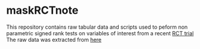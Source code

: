# maskRCTnote
This repository contains raw tabular data and scripts used to peform non parametric signed rank tests on variables  of interest from a recent [RCT trial](https://www.poverty-action.org/sites/default/files/publications/Mask_Second_Stage_Paper_20211108.pdf.pdf)
The raw data was extracted from [here](https://gitlab.com/emily-crawford/bd-mask-rct)
